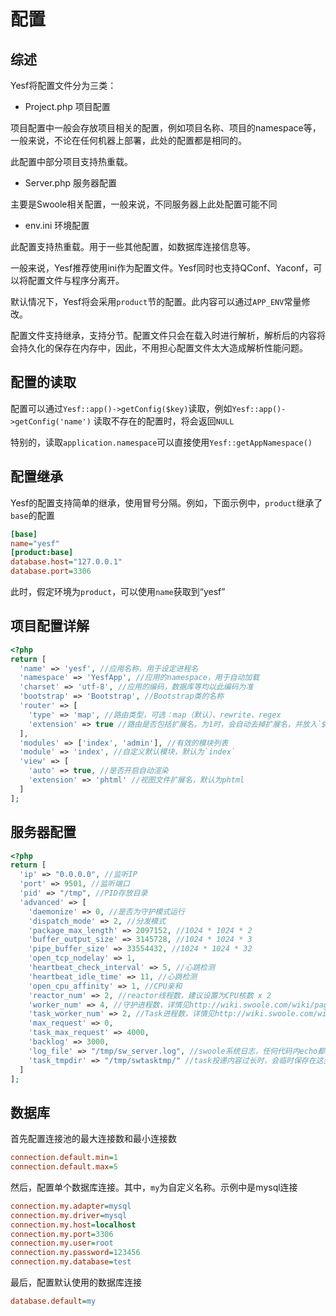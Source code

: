 # 配置

## 综述

Yesf将配置文件分为三类：

* Project.php 项目配置

项目配置中一般会存放项目相关的配置，例如项目名称、项目的namespace等，一般来说，不论在任何机器上部署，此处的配置都是相同的。

此配置中部分项目支持热重载。

* Server.php 服务器配置

主要是Swoole相关配置，一般来说，不同服务器上此处配置可能不同

* env.ini 环境配置

此配置支持热重载。用于一些其他配置，如数据库连接信息等。

一般来说，Yesf推荐使用ini作为配置文件。Yesf同时也支持QConf、Yaconf，可以将配置文件与程序分离开。

默认情况下，Yesf将会采用`product`节的配置。此内容可以通过`APP_ENV`常量修改。

配置文件支持继承，支持分节。配置文件只会在载入时进行解析，解析后的内容将会持久化的保存在内存中，因此，不用担心配置文件太大造成解析性能问题。

## 配置的读取

配置可以通过`Yesf::app()->getConfig($key)`读取，例如`Yesf::app()->getConfig('name')`
读取不存在的配置时，将会返回`NULL`

特别的，读取`application.namespace`可以直接使用`Yesf::getAppNamespace()`

## 配置继承

Yesf的配置支持简单的继承，使用冒号分隔。例如，下面示例中，`product`继承了`base`的配置

```ini
[base]
name="yesf"
[product:base]
database.host="127.0.0.1"
database.port=3306
```

此时，假定环境为`product`，可以使用`name`获取到“yesf”

## 项目配置详解

```php
<?php
return [
  'name' => 'yesf', //应用名称，用于设定进程名
  'namespace' => 'YesfApp', //应用的namespace，用于自动加载
  'charset' => 'utf-8', //应用的编码，数据库等均以此编码为准
  'bootstrap' => 'Bootstrap', //Bootstrap类的名称
  'router' => [
    'type' => 'map', //路由类型，可选：map（默认）、rewrite、regex
    'extension' => true //路由是否包括扩展名。为1时，会自动去掉扩展名，并放入`$request->extension`中
  ],
  'modules' => ['index', 'admin'], //有效的模块列表
  'module' => 'index', //自定义默认模块，默认为`index`
  'view' => [
    'auto' => true, //是否开启自动渲染
    'extension' => 'phtml' //视图文件扩展名，默认为phtml
  ]
];
```

## 服务器配置

```php
<?php
return [
  'ip' => "0.0.0.0", //监听IP
  'port' => 9501, //监听端口
  'pid' => "/tmp", //PID存放目录
  'advanced' => [
    'daemonize' => 0, //是否为守护模式运行
    'dispatch_mode' => 2, //分发模式
    'package_max_length' => 2097152, //1024 * 1024 * 2
    'buffer_output_size' => 3145728, //1024 * 1024 * 3
    'pipe_buffer_size' => 33554432, //1024 * 1024 * 32
    'open_tcp_nodelay' => 1,
    'heartbeat_check_interval' => 5, //心跳检测
    'heartbeat_idle_time' => 11, //心跳检测
    'open_cpu_affinity' => 1, //CPU亲和
    'reactor_num' => 2, //reactor线程数，建议设置为CPU核数 x 2
    'worker_num' => 4, //守护进程数，详情见http://wiki.swoole.com/wiki/page/275.html
    'task_worker_num' => 2, //Task进程数，详情见http://wiki.swoole.com/wiki/page/276.html
    'max_request' => 0, 
    'task_max_request' => 4000, 
    'backlog' => 3000, 
    'log_file' => "/tmp/sw_server.log", //swoole系统日志，任何代码内echo都会在这里输出
    'task_tmpdir' => "/tmp/swtasktmp/" //task投递内容过长时，会临时保存在这里
  ]
];
```

## 数据库

首先配置连接池的最大连接数和最小连接数

```ini
connection.default.min=1
connection.default.max=5
```

然后，配置单个数据库连接。其中，`my`为自定义名称。示例中是mysql连接

```ini
connection.my.adapter=mysql
connection.my.driver=mysql
connection.my.host=localhost
connection.my.port=3306
connection.my.user=root
connection.my.password=123456
connection.my.database=test
```

最后，配置默认使用的数据库连接

```ini
database.default=my
```
